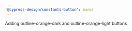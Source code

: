 ```yaml
---
'@cypress-design/constants-button': minor
---
```


Adding outline-orange-dark and outline-orange-light buttons
